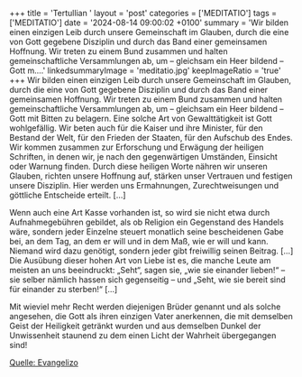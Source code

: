 +++
title = 'Tertullian  '
layout = 'post'
categories = ['MEDITATIO']
tags = ['MEDITATIO']
date = '2024-08-14 09:00:02 +0100'
summary = 'Wir bilden einen einzigen Leib durch unsere Gemeinschaft im Glauben, durch die eine von Gott gegebene Disziplin und durch das Band einer gemeinsamen Hoffnung. Wir treten zu einem Bund zusammen und halten gemeinschaftliche Versammlungen ab, um – gleichsam ein Heer bildend – Gott m....'
linkedsummaryImage = 'meditatio.jpg'
keepImageRatio = 'true'
+++
Wir bilden einen einzigen Leib durch unsere Gemeinschaft im Glauben, durch die eine von Gott gegebene Disziplin und durch das Band einer gemeinsamen Hoffnung. Wir treten zu einem Bund zusammen und halten gemeinschaftliche Versammlungen ab, um – gleichsam ein Heer bildend – Gott mit Bitten zu belagern.<!--more--> Eine solche Art von Gewalttätigkeit ist Gott wohlgefällig. Wir beten auch für die Kaiser und ihre Minister, für den Bestand der Welt, für den Frieden der Staaten, für den Aufschub des Endes. Wir kommen zusammen zur Erforschung und Erwägung der heiligen Schriften, in denen wir, je nach den gegenwärtigen Umständen, Einsicht oder Warnung finden. Durch diese heiligen Worte nähren wir unseren Glauben, richten unsere Hoffnung auf, stärken unser Vertrauen und festigen unsere Disziplin. Hier werden uns Ermahnungen, Zurechtweisungen und göttliche Entscheide erteilt. […]

Wenn auch eine Art Kasse vorhanden ist, so wird sie nicht etwa durch Aufnahmegebühren gebildet, als ob Religion ein Gegenstand des Handels wäre, sondern jeder Einzelne steuert monatlich seine bescheidenen Gabe bei, an dem Tag, an dem er will und in dem Maß, wie er will und kann. Niemand wird dazu genötigt, sondern jeder gibt freiwillig seinen Beitrag. […] Die Ausübung dieser hohen Art von Liebe ist es, die manche Leute am meisten an uns beeindruckt: „Seht“, sagen sie, „wie sie einander lieben!“ – sie selber nämlich hassen sich gegenseitig – und „Seht, wie sie bereit sind für einander zu sterben!“ […]


Mit wieviel mehr Recht werden diejenigen Brüder genannt und als solche angesehen, die Gott als ihren einzigen Vater anerkennen, die mit demselben Geist der Heiligkeit getränkt wurden und aus demselben Dunkel der Unwissenheit staunend zu dem einen Licht der Wahrheit übergegangen sind!



[Quelle: Evangelizo](https://evangeliumtagfuertag.org/DE/gospel)
